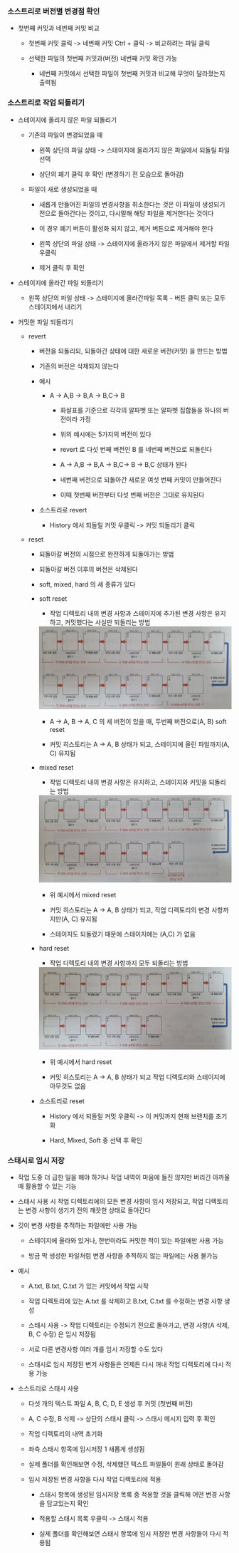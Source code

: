 ### 소스트리로 버전별 변경점 확인

* 첫번째 커밋과 네번째 커밋 비교

    - 첫번째 커밋 클릭 -> 네번째 커밋 Ctrl + 클릭 -> 비교하려는 파일 클릭

    - 선택한 파일의 첫번째 커밋과(버전) 네번째 커밋 확인 가능

        - 네번째 커밋에서 선택한 파일이 첫번째 커밋과 비교해 무엇이 달라졌는지 출력됨

### 소스트리로 작업 되돌리기

* 스테이지에 올리지 않은 파일 되돌리기

    - 기존의 파일이 변경되었을 때

        - 왼쪽 상단의 파일 상태 -> 스테이지에 올라가지 않은 파일에서 되돌릴 파일 선택

        - 상단의 폐기 클릭 후 확인 (변경하기 전 모습으로 돌아감)

    - 파일이 새로 생성되었을 때

        - 새롭게 만들어진 파일의 변경사항을 취소한다는 것은 이 파일이 생성되기 전으로 돌아간다는 것이고, 다시말해 해당 파일을 제거한다는 것이다

        - 이 경우 폐기 버튼이 활성화 되지 않고, 제거 버튼으로 제거해야 한다

        - 왼쪽 상단의 파일 상태 -> 스테이지에 올라가지 않은 파일에서 제거할 파일 우클릭

        - 제거 클릭 후 확인


* 스테이지에 올라간 파일 되돌리기

    - 왼쪽 상단의 파일 상태 -> 스테이지에 올라간파일 목록 - 버튼 클릭 또는 모두 스테이지에서 내리기


* 커밋한 파일 되돌리기

    - revert

        - 버전을 되돌리되, 되돌아간 상태에 대한 새로운 버전(커밋) 을 만드는 방법

        - 기존의 버전은 삭제되지 않는다

        - 예시

            - A -> A,B -> B,A -> B,C-> B

                - 화살표를 기준으로 각각의 알파벳 또는 알파벳 집합들을 하나의 버전이라 가정

                - 위의 예시에는 5가지의 버전이 있다

                - revert 로 다섯 번째 버전인 B 를 네번째 버전으로 되돌린다  

                - A -> A,B -> B,A -> B,C-> B -> B,C 상태가 된다

                - 네번째 버전으로 되돌아간 새로운 여섯 번째 커밋이 만들어진다

                - 이때 첫번째 버전부터 다섯 번째 버전은 그대로 유지된다

        - 소스트리로 revert

            - History 에서 되돌릴 커밋 우클릭 -> 커밋 되돌리기 클릭

    - reset

        - 되돌아갈 버전의 시점으로 완전하게 되돌아가는 방법

        - 되돌아갈 버전 이후의 버전은 삭제된다

        - soft, mixed, hard 의 세 종류가 있다

        - soft reset

            - 작업 디렉토리 내의 변경 사항과 스테이지에 추가된 변경 사항은 유지하고, 커밋했다는 사실만 되돌리는 방법

            <img src = "https://raw.githubusercontent.com/pansakr/TIL/refs/heads/main/%EC%9D%B4%EB%AF%B8%EC%A7%80/Git/%EC%86%8C%ED%94%84%ED%8A%B8.jpg" alt="소프트">

            - A -> A, B -> A, C 의 세 버전이 있을 때, 두번째 버전으로(A, B) soft reset

            - 커밋 히스토리는 A -> A, B 상태가 되고, 스테이지에 올린 파일까지(A, C) 유지됨

        - mixed reset

            - 작업 디렉토리 내의 변경 사항은 유지하고, 스테이지와 커밋을 되돌리는 방법

            <img src = "https://raw.githubusercontent.com/pansakr/TIL/refs/heads/main/%EC%9D%B4%EB%AF%B8%EC%A7%80/Git/%EB%AF%B9%EC%8A%A4.jpg" alt="믹스">

            - 위 예시에서 mixed reset

            - 커밋 히스토리는 A -> A, B 상태가 되고, 작업 디렉토리의 변경 사항까지만(A, C) 유지됨

            - 스테이지도 되돌렸기 때문에 스테이지에는 (A,C) 가 없음   

        - hard reset

            - 작업 디렉토리 내의 변경 사항까지 모두 되돌리는 방법

            <img src = "https://raw.githubusercontent.com/pansakr/TIL/refs/heads/main/%EC%9D%B4%EB%AF%B8%EC%A7%80/Git/%ED%95%98%EB%93%9C.jpg" alt="하드">

            - 위 예시에서 hard reset

            - 커밋 히스토리는 A -> A, B 상태가 되고 작업 디렉토리와 스테이지에 아무것도 없음

        - 소스트리로 reset

            - History 에서 되돌릴 커밋 우클릭 -> 이 커밋까지 현재 브랜치를 초기화

            - Hard, Mixed, Soft 중 선택 후 확인

### 스태시로 임시 저장

* 작업 도중 더 급한 일을 해야 하거나 작업 내역이 마음에 들진 않지만 버리긴 아까울 때 활용할 수 있는 기능

* 스태시 사용 시 작업 디렉토리에의 모든 변경 사항이 임시 저장되고, 작업 디렉토리는 변경 사항이 생기기 전의 깨끗한 상태로 돌아간다

* 깃이 변경 사항을 추적하는 파일에만 사용 가능

    - 스테이지에 올라와 있거나, 한번이라도 커밋한 적이 있는 파일에만 사용 가능

    - 방금 막 생성한 파일처럼 변경 사항을 추적하지 않는 파일에는 사용 불가능

* 예시

    - A.txt, B.txt, C.txt 가 있는 커밋에서 작업 시작
    
    - 작업 디렉토리에 있는 A.txt 를 삭제하고 B.txt, C.txt 를 수정하는 변경 사항 생성

    - 스태시 사용 -> 작업 디렉토리는 수정되기 전으로 돌아가고, 변경 사항(A 삭제, B, C 수정) 은 임시 저장됨

    - 서로 다른 변경사항 여러 개를 임시 저장할 수도 있다

    - 스태시로 임시 저장된 변겨 사항들은 언제든 다시 꺼내 작업 디렉토리에 다시 적용 가능

* 소스트리로 스태시 사용

    - 다섯 개의 텍스트 파일 A, B, C, D, E 생성 후 커밋 (첫번째 버전)

    - A, C 수정, B 삭제 -> 상단의 스태시 클릭 -> 스태시 메시지 입력 후 확인

    - 작업 디렉토리의 내역 초기화

    - 좌측 스태시 항목에 임시저장 1 새롭게 생성됨

    - 실제 폴더를 확인해보면 수정, 삭제했던 텍스트 파일들이 원래 상태로 돌아감

    - 임시 저장된 변경 사항을 다시 작업 디렉토리에 적용

        - 스태시 항목에 생성된 임시저장 목록 중 적용할 것을 클릭해 어떤 변경 사항을 담고있는지 확인

        - 적용할 스태시 목록 우클릭 -> 스태시 적용

        - 실제 폴더를 확인해보면 스태시 항목에 임시 저장한 변경 사항들이 다시 적용됨
